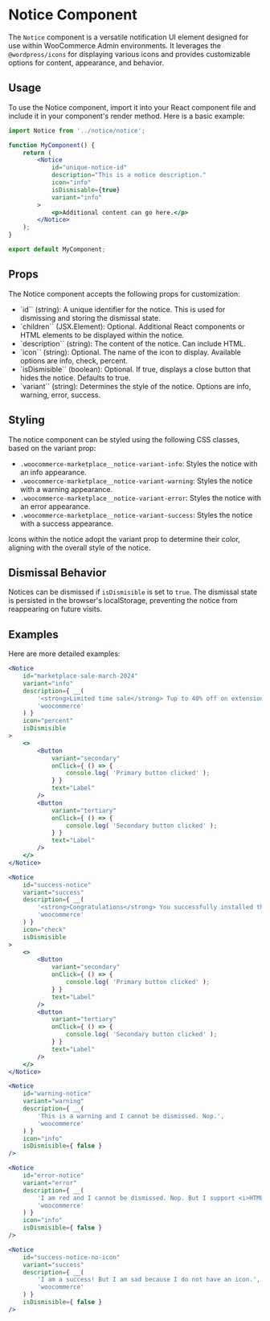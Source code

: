 # Notice Component

The `Notice` component is a versatile notification UI element designed for use within WooCommerce Admin environments.
It leverages the `@wordpress/icons` for displaying various icons and provides customizable options for content, appearance, and behavior.

## Usage
To use the Notice component, import it into your React component file and include it in your component's render method. Here is a basic example:

```jsx
import Notice from '../notice/notice';

function MyComponent() {
	return (
		<Notice
			id="unique-notice-id"
			description="This is a notice description."
			icon="info"
			isDismisable={true}
			variant="info"
		>
			<p>Additional content can go here.</p>
		</Notice>
	);
}

export default MyComponent;
```

## Props

The Notice component accepts the following props for customization:

- `id`` (string): A unique identifier for the notice. This is used for dismissing and storing the dismissal state.
- `children`` (JSX.Element): Optional. Additional React components or HTML elements to be displayed within the notice.
- `description`` (string): The content of the notice. Can include HTML.
- `icon`` (string): Optional. The name of the icon to display. Available options are info, check, percent.
- `isDismisible`` (boolean): Optional. If true, displays a close button that hides the notice. Defaults to true.
- `variant`` (string): Determines the style of the notice. Options are info, warning, error, success.

## Styling

The notice component can be styled using the following CSS classes, based on the variant prop:

- `.woocommerce-marketplace__notice-variant-info`: Styles the notice with an info appearance.
- `.woocommerce-marketplace__notice-variant-warning`: Styles the notice with a warning appearance.
- `.woocommerce-marketplace__notice-variant-error`: Styles the notice with an error appearance.
- `.woocommerce-marketplace__notice-variant-success`: Styles the notice with a success appearance.

Icons within the notice adopt the variant prop to determine their color, aligning with the overall style of the notice.

## Dismissal Behavior

Notices can be dismissed if `isDismisible` is set to `true`. The dismissal state is persisted in the browser's localStorage, preventing the notice from reappearing on future visits.

## Examples

Here are more detailed examples:

```jsx
<Notice
	id="marketplace-sale-march-2024"
	variant="info"
	description={ __(
		'<strong>Limited time sale</strong> Tup to 40% off on extensions and themes. Sale ends March 29 at 2pm UTC.',
		'woocommerce'
	) }
	icon="percent"
	isDismisible
>
	<>
		<Button
			variant="secondary"
			onClick={ () => {
				console.log( 'Primary button clicked' );
			} }
			text="Label"
		/>
		<Button
			variant="tertiary"
			onClick={ () => {
				console.log( 'Secondary button clicked' );
			} }
			text="Label"
		/>
	</>
</Notice>
```

```jsx
<Notice
	id="success-notice"
	variant="success"
	description={ __(
		'<strong>Congratulations</strong> You successfully installed the plugin.',
		'woocommerce'
	) }
	icon="check"
	isDismisible
>
	<>
		<Button
			variant="secondary"
			onClick={ () => {
				console.log( 'Primary button clicked' );
			} }
			text="Label"
		/>
		<Button
			variant="tertiary"
			onClick={ () => {
				console.log( 'Secondary button clicked' );
			} }
			text="Label"
		/>
	</>
</Notice>
```

```jsx
<Notice
	id="warning-notice"
	variant="warning"
	description={ __(
		'This is a warning and I cannot be dismissed. Nop.',
		'woocommerce'
	) }
	icon="info"
	isDismisible={ false }
/>

<Notice
	id="error-notice"
	variant="error"
	description={ __(
		'I am red and I cannot be dismissed. Nop. But I support <i>HTML</i> <strong>tags</strong>. So <a href="#">I can have links</a>.',
		'woocommerce'
	) }
	icon="info"
	isDismisible={ false }
/>
```

```jsx
<Notice
	id="success-notice-no-icon"
	variant="success"
	description={ __(
		'I am a success! But I am sad because I do not have an icon.',
		'woocommerce'
	) }
	isDismisible={ false }
/>
```
